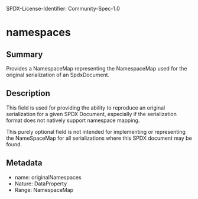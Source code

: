 SPDX-License-Identifier: Community-Spec-1.0

# namespaces

## Summary

Provides a NamespaceMap representing the NamespaceMap used for the original serialization of an SpdxDocument.

## Description

This field is used for providing the ability to reproduce an original serialization for a given SPDX Document, especially if the serialization format does not natively support namespace mapping.

This purely optional field is not intended for implementing or representing the NameSpaceMap for all serializations where this SPDX document may be found.

## Metadata

- name: originalNamespaces
- Nature: DataProperty
- Range: NamespaceMap

